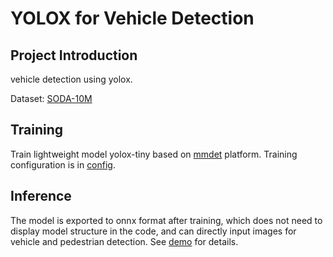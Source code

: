 # YOLOX for Vehicle Detection

## Project Introduction

vehicle detection using yolox.

Dataset: [SODA-10M](https://soda-2d.github.io/)

## Training

Train lightweight model yolox-tiny based on [mmdet](https://github.com/open-mmlab/mmdetection) platform. Training configuration is in [config](SSLAD.py).

## Inference

The model is exported to onnx format after training, which does not need to display model structure in the code, and can directly input images for vehicle and pedestrian detection. See [demo](yolox_onnx.ipynb) for details.